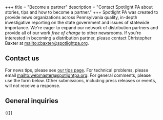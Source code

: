 +++
title = "Become a partner"
description = "Contact Spotlight PA about stories, tips and how to become a partner."
+++
Spotlight PA was created to provide news organizations across Pennsylvania quality, in-depth investigative reporting on the state government and issues of statewide importance. We're eager to expand our network of distribution partners and provide all of our work _free of charge_ to other newsrooms. If you're interested in becoming a distribution partner, please contact Christopher Baxter at <mailto:cbaxter@spotlightpa.org>.

## Contact us

For news tips, please see [our tips page](/tips/). For technical problems, please email <mailto:webmaster@spotlightpa.org>. For general comments, please use the form below. Other submissions, including press releases or events, will not receive a response.

## General inquiries

{{<contact-form>}}

